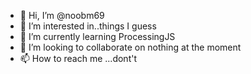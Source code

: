 - 👋 Hi, I’m @noobm69
- 👀 I’m interested in..things I guess
- 🌱 I’m currently learning ProcessingJS
- 💞️ I’m looking to collaborate on nothing at the moment
- 📫 How to reach me ...dont't

<!---
noobm69/noobm69 is a ✨ special ✨ repository because its `README.md` (this file) appears on your GitHub profile.
You can click the Preview link to take a look at your changes.
--->
